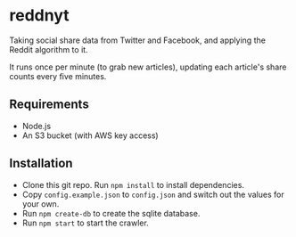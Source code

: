 reddnyt
=======

Taking social share data from Twitter and Facebook, and applying the Reddit algorithm to it.

It runs once per minute (to grab new articles), updating each article's share counts every
five minutes.

Requirements
------------

- Node.js
- An S3 bucket (with AWS key access)

Installation
------------

- Clone this git repo. Run ```npm install``` to install dependencies.
- Copy ```config.example.json``` to ```config.json``` and switch out the values for
  your own.
- Run ```npm create-db``` to create the sqlite database.
- Run ```npm start``` to start the crawler.